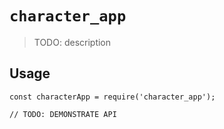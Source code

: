 # `character_app`

> TODO: description

## Usage

```
const characterApp = require('character_app');

// TODO: DEMONSTRATE API
```
